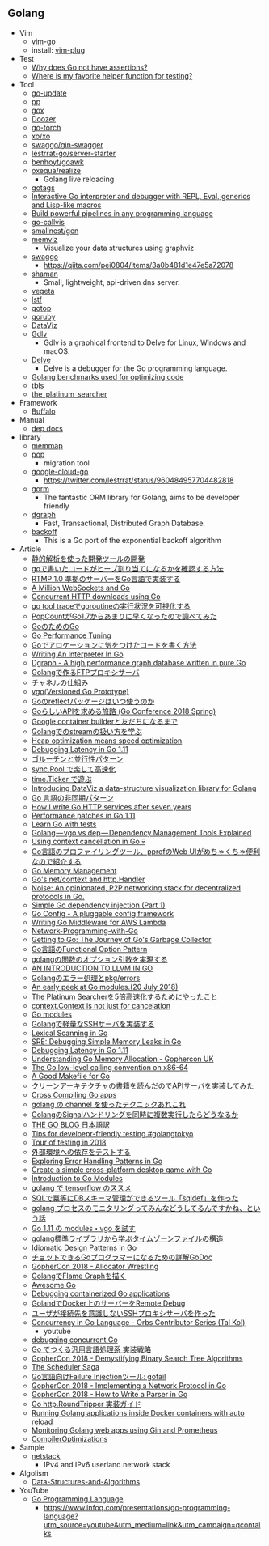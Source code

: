 ## Golang

+ Vim
    + [vim-go](https://github.com/fatih/vim-go)
    + install: [vim-plug](https://github.com/junegunn/vim-plug)
+ Test
    + [Why does Go not have assertions?](https://golang.org/doc/faq#assertions)
    + [Where is my favorite helper function for testing?](https://golang.org/doc/faq#testing_framework)
+ Tool
    + [go-update](https://github.com/inconshreveable/go-update)
    + [pp](https://github.com/k0kubun/pp)
    + [gox](https://github.com/mitchellh/gox)
    + [Doozer](https://github.com/ha/doozerd)
    + [go-torch](https://github.com/uber/go-torch)
    + [xo/xo](https://github.com/xo/xo)
    + [swaggo/gin-swagger](https://github.com/swaggo/gin-swagger)
    + [lestrrat-go/server-starter](https://github.com/lestrrat-go/server-starter)
    + [benhoyt/goawk](https://github.com/benhoyt/goawk)
    + [oxequa/realize](https://github.com/oxequa/realize)
        + Golang live reloading
    + [gotags](https://github.com/jstemmer/gotags)
    + [Interactive Go interpreter and debugger with REPL, Eval, generics and Lisp-like macros](https://github.com/cosmos72/gomacro)
    + [Build powerful pipelines in any programming language](https://github.com/gaia-pipeline/gaia)
    + [go-callvis](https://github.com/TrueFurby/go-callvis)
    + [smallnest/gen](https://github.com/smallnest/gen)
    + [memviz](https://github.com/bradleyjkemp/memviz)
        + Visualize your data structures using graphviz
    + [swaggo](https://github.com/swaggo/swag)
        + https://qiita.com/pei0804/items/3a0b481d1e47e5a72078
    + [shaman](https://github.com/nanopack/shaman)
        + Small, lightweight, api-driven dns server.
    + [vegeta](https://github.com/tsenart/vegeta)
    + [lstf](https://github.com/yuuki/lstf)
    + [gotop](https://github.com/cjbassi/gotop)
    + [goruby](https://github.com/goruby/goruby)
    + [DataViz](https://github.com/Arafatk/DataViz)
    + [Gdlv](https://github.com/aarzilli/gdlv)
        + Gdlv is a graphical frontend to Delve for Linux, Windows and macOS.
    + [Delve](https://github.com/derekparker/delve)
        + Delve is a debugger for the Go programming language.
    + [Golang benchmarks used for optimizing code](https://github.com/cornelk/go-benchmark)
    + [tbls](https://github.com/k1LoW/tbls)
    + [the_platinum_searcher](https://github.com/monochromegane/the_platinum_searcher)
+ Framework
    + [Buffalo](https://gobuffalo.io/en)
+ Manual
    + [dep docs](https://golang.github.io/dep/docs/introduction.html)
+ library
    + [memmap](https://github.com/bradleyjkemp/memmap)
    + [pop](https://github.com/markbates/pop)
        + migration tool
    + [google-cloud-go](https://github.com/GoogleCloudPlatform/google-cloud-go)
        + https://twitter.com/lestrrat/status/960484957704482818
    + [gorm](https://github.com/jinzhu/gorm)
        + The fantastic ORM library for Golang, aims to be developer friendly 
    + [dgraph](https://github.com/dgraph-io/dgraph)
        + Fast, Transactional, Distributed Graph Database.
    + [backoff](https://github.com/lestrrat-go/backoff)
        + This is a Go port of the exponential backoff algorithm
+ Article
    + [静的解析を使った開発ツールの開発](https://www.slideshare.net/takuyaueda967/ss-86437682)
    + [goで書いたコードがヒープ割り当てになるかを確認する方法](https://hnakamur.github.io/blog/2018/01/30/go-heap-allocations/)
    + [RTMP 1.0 準拠のサーバーをGo言語で実装する](https://developers.cyberagent.co.jp/blog/archives/13739/)
    + [A Million WebSockets and Go](https://medium.freecodecamp.org/million-websockets-and-go-cc58418460bb)
    + [Concurrent HTTP downloads using Go](https://medium.com/@dhanushgopinath/concurrent-http-downloads-using-go-32fecfa1ed27)
    + [go tool traceでgoroutineの実行状況を可視化する](http://yuroyoro.hatenablog.com/entry/2017/12/11/192341)
    + [PopCountがGo1.7からあまりに早くなったので調べてみた](https://go-talks.appspot.com/github.com/tooru/gopl-popcount/popcount.slide#1)
    + [GoのためのGo](https://motemen.github.io/go-for-go-book/)
    + [Go Performance Tuning](https://stackimpact.com/docs/go-performance-tuning/)
    + [Goでアロケーションに気をつけたコードを書く方法](http://dsas.blog.klab.org/archives/52191778.html)
    + [Writing An Interpreter In Go](https://interpreterbook.com/)
    + [Dgraph - A high performance graph database written in pure Go](aph-a-high-performance-graph-database-written-in-pure-go)
    + [Golangで作るFTPプロキシサーバ ](https://speakerdeck.com/pyama86/golangdezuo-ruftppurokisisaba)
    + [チャネルの仕組み](https://speakerdeck.com/knsh14/tiyanerufalseshi-zu-mi)
    + [vgo(Versioned Go Prototype)](https://speakerdeck.com/tanksuzuki/vgo-versioned-go-prototype-number-golangtokyo)
    + [Goのreflectパッケージはいつ使うのか](https://medium.com/@timakin/go%E3%81%AEreflect%E3%83%91%E3%83%83%E3%82%B1%E3%83%BC%E3%82%B8%E3%81%AF%E3%81%84%E3%81%A4%E4%BD%BF%E3%81%86%E3%81%AE%E3%81%8B-6f847239b854)
    + [GoらしいAPIを求める旅路 (Go Conference 2018 Spring)](https://www.slideshare.net/lestrrat/goapi-go-conference-2018-spring)
    + [Google container builderと友だちになるまで](https://www.slideshare.net/lestrrat/google-container-builder-87244724)
    + [Golangでのstreamの扱い方を学ぶ](https://christina04.hatenablog.com/entry/2017/01/06/190000)
    + [Heap optimization means speed optimization](https://maruel.ca/post/heap_speed/)
    + [Debugging Latency in Go 1.11](https://medium.com/observability/debugging-latency-in-go-1-11-9f97a7910d68)
    + [ゴルーチンと並行性パターン](https://qiita.com/hayajo/items/4cd75f87e35e60ae11a9)
    + [sync.Pool で楽して高速化](http://yoru9zine.hatenablog.com/entry/2015/12/05/143414)
    + [time.Ticker で遊ぶ](http://text.baldanders.info/golang/ticker/)
    + [Introducing DataViz a data-structure visualization library for Golang](https://medium.com/@Arafat./introducing-dataviz-a-data-structure-visualization-library-for-golang-f6e60663bc9d)
    + [Go 言語の非同期パターン](https://mattn.kaoriya.net/software/lang/go/20180531104907.htm)
    + [How I write Go HTTP services after seven years](https://medium.com/statuscode/how-i-write-go-http-services-after-seven-years-37c208122831)
    + [Performance patches in Go 1.11](https://docs.google.com/presentation/d/1tpeJZFObkeick4CF-mx0L3CeCgvT15B96aJeRpxEPcE/edit#slide=id.p)
    + [Learn Go with tests](https://quii.gitbook.io/learn-go-with-tests/)
    + [Golang — vgo vs dep — Dependency Management Tools Explained](https://blog.spiralscout.com/golang-vgo-dependency-management-explained-419d143204e4)
    + [Using context cancellation in Go 💀](https://www.sohamkamani.com/blog/golang/2018-06-17-golang-using-context-cancellation/)
    + [Go言語のプロファイリングツール、pprofのWeb UIがめちゃくちゃ便利なので紹介する](https://medium.com/eureka-engineering/go%E8%A8%80%E8%AA%9E%E3%81%AE%E3%83%97%E3%83%AD%E3%83%95%E3%82%A1%E3%82%A4%E3%83%AA%E3%83%B3%E3%82%B0%E3%83%84%E3%83%BC%E3%83%AB-pprof%E3%81%AEweb-ui%E3%81%8C%E3%82%81%E3%81%A1%E3%82%83%E3%81%8F%E3%81%A1%E3%82%83%E4%BE%BF%E5%88%A9%E3%81%AA%E3%81%AE%E3%81%A7%E7%B4%B9%E4%BB%8B%E3%81%99%E3%82%8B-6a34a489c9ee)
    + [Go Memory Management](https://povilasv.me/go-memory-management/)
    + [Go's net/context and http.Handler](https://joeshaw.org/net-context-and-http-handler/)
    + [Noise: An opinionated, P2P networking stack for decentralized protocols in Go.](https://medium.com/perlin-network/noise-an-opinionated-p2p-networking-stack-for-decentralized-protocols-in-go-bfc6fecf157d)
    + [Simple Go dependency injection (Part 1)](https://medium.com/@pafortin/simple-go-dependency-injection-part-1-96fd9ba1b7a7)
    + [Go Config - A pluggable config framework](https://micro.mu/blog/2018/07/04/go-config.html)
    + [Writing Go Middleware for AWS Lambda](https://www.zachjohnsondev.com/posts/lambda-go-middleware/)
    + [Network-Programming-with-Go](https://github.com/tumregels/Network-Programming-with-Go)
    + [Getting to Go: The Journey of Go's Garbage Collector](https://blog.golang.org/ismmkeynote)
    + [Go言語のFunctional Option Pattern](https://qiita.com/weloan/items/56f1c7792088b5ede136)
    + [golangの関数のオプション引数を実現する](https://blog.kazu69.net/2018/02/22/golang-functional-options/)
    + [AN INTRODUCTION TO LLVM IN GO](https://felixangell.com/blog/an-introduction-to-llvm-in-go/)
    + [Golangのエラー処理とpkg/errors](https://deeeet.com/writing/2016/04/25/go-pkg-errors/)
    + [An early peek at Go modules.(20 July 2018)](https://www.komu.engineer/blogs/go-modules-early-peek)
    + [The Platinum Searcherを5倍高速化するためにやったこと](https://blog.monochromegane.com/blog/2015/12/15/how-to-speed-up-the-platinum-searcher-v2/)
    + [context.Context is not just for cancelation](https://speakerdeck.com/izumin5210/context-dot-context-is-not-just-for-cancelation)
    + [Go modules](https://systemdump.io/posts/2018-07-22-go-modules)
    + [Golangで軽量なSSHサーバを実装する](http://www.hirotsuru.com/entry/2018/07/28/225520)
    + [Lexical Scanning in Go](https://talks.golang.org/2011/lex.slide#1)
    + [SRE: Debugging Simple Memory Leaks in Go](https://medium.com/dm03514-tech-blog/sre-debugging-simple-memory-leaks-in-go-e0a9e6d63d4d)
    + [Debugging Latency in Go 1.11](https://medium.com/observability/debugging-latency-in-go-1-11-9f97a7910d68)
    + [Understanding Go Memory Allocation - Gophercon UK](https://speakerdeck.com/andrestc/understanding-go-memory-allocation-gophercon-uk)
    + [The Go low-level calling convention on x86-64](https://science.raphael.poss.name/go-calling-convention-x86-64.html)
    + [A Good Makefile for Go](http://azer.bike/journal/a-good-makefile-for-go/)
    + [クリーンアーキテクチャの書籍を読んだのでAPIサーバを実装してみた](https://qiita.com/yoshinori_hisakawa/items/f934178d4bd476c8da32)
    + [Cross Compiling Go apps](https://www.yellowduck.be/posts/cross-compile/)
    + [golang の channel を使ったテクニックあれこれ](https://mattn.kaoriya.net/software/lang/go/20160706165757.htm)
    + [GolangのSignalハンドリングを同時に複数実行したらどうなるか](http://sgykfjsm.github.io/blog/2017/09/05/golangfalsesignalhandoringuwotong-shi-nifu-shu-shi-xing-sitaradounaruka/)
    + [THE GO BLOG 日本語訳](https://www.ymotongpoo.com/works/goblog-ja/)
    + [Tips for develoepr-friendly testing #golangtokyo](https://speakerdeck.com/izumin5210/tips-for-develoepr-friendly-testing-number-golangtokyo)
    + [Tour of testing in 2018](https://speakerdeck.com/budougumi0617/tour-of-testing-in-2018)
    + [外部環境への依存をテストする](https://www.slideshare.net/ShunsukeMaeda/ss-110757746)
    + [Exploring Error Handling Patterns in Go](https://8thlight.com/blog/kyle-krull/2018/08/13/exploring-error-handling-patterns-in-go.html)
    + [Create a simple cross-platform desktop game with Go](https://sausheong.github.io/posts/cross-platform-games-with-go/)
    + [Introduction to Go Modules](https://roberto.selbach.ca/intro-to-go-modules/)
    + [golang で tensorflow のススメ](https://mattn.kaoriya.net/software/lang/go/20180825013735.htm)
    + [SQLで羃等にDBスキーマ管理ができるツール「sqldef」を作った](https://k0kubun.hatenablog.com/entry/2018/08/25/114455)
    + [golang プロセスのモニタリングってみんなどうしてるんですかね、という話](http://blog.64p.org/entry/2017/02/22/072920)
    + [Go 1.11 の modules・vgo を試す](https://www.wantedly.com/companies/wantedly/post_articles/132270)
    + [golang標準ライブラリから学ぶタイムゾーンファイルの構造](https://blog.freedom-man.com/golang-timezonefile/)
    + [Idiomatic Design Patterns in Go](https://docs.google.com/presentation/d/1BzhCRi0VmOj-sJSqzxc1i5GyuNNQG3QPazzkP8NFf2g/edit#slide=id.g410e8305d5_0_271)
    + [チョットできるGoプログラマーになるための詳解GoDoc](https://qiita.com/shibukawa/items/8c70fdd1972fad76a5ce)
    + [GopherCon 2018 - Allocator Wrestling](https://about.sourcegraph.com/go/gophercon-2018-allocator-wrestling/)
    + [GolangでFlame Graphを描く](https://deeeet.com/writing/2016/05/29/go-flame-graph/)
    + [Awesome Go](https://awesome-go.com/)
    + [Debugging containerized Go applications](https://blog.jetbrains.com/go/2018/04/30/debugging-containerized-go-applications/)
    + [GolandでDocker上のサーバーをRemote Debug](https://qiita.com/edelweiss452/items/2013b6f34be8ab6d4abd)
    + [ユーザが接続先を意識しないSSHプロキシサーバを作った](https://blog.tsurubee.tech/entry/2018/09/01/181634)
    + [Concurrency in Go Language - Orbs Contributor Series (Tal Kol)](https://www.youtube.com/watch?v=hoACzt8-VXA&t=19s)
        + youtube
    + [debugging concurrent Go](https://www.reddit.com/r/golang/comments/9cbx96/debugging_concurrent_go/)
    + [Go でつくる汎用言語処理系 実装戦略](https://speakerdeck.com/rhysd/go-detukurufan-yong-yan-yu-chu-li-xi-shi-zhuang-zhan-lue)
    + [GopherCon 2018 - Demystifying Binary Search Tree Algorithms](https://about.sourcegraph.com/go/gophercon-2018-binary-search-tree-algorithms/)
    + [The Scheduler Saga](https://speakerdeck.com/kavya719/the-scheduler-saga)
    + [Go言語向けFailure Injectionツール: gofail](https://blog.cybozu.io/entry/2018/09/04/080000)
    + [GopherCon 2018 - Implementing a Network Protocol in Go](https://about.sourcegraph.com/go/gophercon-2018-implementing-a-network-protocol-in-go/)
    + [GopherCon 2018 - How to Write a Parser in Go](https://about.sourcegraph.com/go/gophercon-2018-how-to-write-a-parser-in-go/)
    + [Go http.RoundTripper 実装ガイド](https://qiita.com/tutuming/items/6006e1d8cf94bc40f8e8)
    + [Running Golang applications inside Docker containers with auto reload](https://mikemadisonweb.github.io/2018/03/06/go-autoreload/)
    + [Monitoring Golang web apps using Gin and Prometheus](https://banzaicloud.com/blog/monitoring-gin-with-prometheus/)
    + [CompilerOptimizations](https://github.com/golang/go/wiki/CompilerOptimizations)
+ Sample
    + [netstack](https://github.com/google/netstack)
        + IPv4 and IPv6 userland network stack
+ Algolism
    + [Data-Structures-and-Algorithms](https://github.com/floyernick/Data-Structures-and-Algorithms)
+ YouTube
    + [Go Programming Language](https://www.youtube.com/watch?v=ADT25tuAx4A)
        + https://www.infoq.com/presentations/go-programming-language?utm_source=youtube&utm_medium=link&utm_campaign=qcontalks
